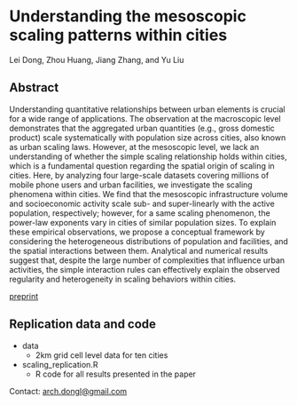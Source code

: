 # Understanding the mesoscopic scaling patterns within cities

Lei Dong, Zhou Huang, Jiang Zhang, and Yu Liu

## Abstract

Understanding quantitative relationships between urban elements is crucial for a wide range of applications. The observation at the macroscopic level demonstrates that the aggregated urban quantities (e.g., gross domestic product) scale systematically with population size across cities, also known as urban scaling laws. However, at the mesoscopic level, we lack an understanding of whether the simple scaling relationship holds within cities, which is a fundamental question regarding the spatial origin of scaling in cities. Here, by analyzing four large-scale datasets covering millions of mobile phone users and urban facilities, we investigate the scaling phenomena within cities. We find that the mesoscopic infrastructure volume and socioeconomic activity scale sub- and super-linearly with the active population, respectively; however, for a same scaling phenomenon, the power-law exponents vary in cities of similar population sizes. To explain these empirical observations, we propose a conceptual framework by considering the heterogeneous distributions of population and facilities, and the spatial interactions between them. Analytical and numerical results suggest that, despite the large number of complexities that influence urban activities, the simple interaction rules can effectively explain the observed regularity and heterogeneity in scaling behaviors within cities.

[preprint](https://arxiv.org/abs/2001.00311)

## Replication data and code

- data
    * 2km grid cell level data for ten cities
- scaling_replication.R
    * R code for all results presented in the paper
    
    
Contact: arch.dongl@gmail.com
